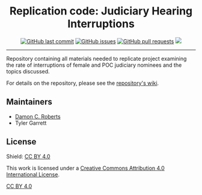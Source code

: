 <h1 align="center">Replication code: Judiciary Hearing Interruptions </h1>

<p align="center">
    <a href="https://github.com/DamonCharlesRoberts/judiciary_nominations/commits/master">
    <img src="https://img.shields.io/github/last-commit/DamonCharlesRoberts/judiciary_nominations.svg?style=flat-square&logo=github&logoColor=white"
         alt="GitHub last commit"></a>
    <a href="https://github.com/DamonCharlesRoberts/seniority-project/issues">
    <img src="https://img.shields.io/github/issues-raw/DamonCharlesRoberts/judiciary_nominations.svg?style=flat-square&logo=github&logoColor=white"
         alt="GitHub issues"></a>
    <a href="https://github.com/DamonCharlesRoberts/seniority-project/pulls">
    <img src="https://img.shields.io/github/issues-pr-raw/DamonCharlesRoberts/judiciary_nominations.svg?style=flat-square&logo=github&logoColor=white"
         alt="GitHub pull requests"></a>
   <a href="https://app.codecov.io/gh/DamonCharlesRoberts/judiciary_nominations?branch=main"><img src="https://codecov.io/gh/DamonCharlesRoberts/judiciary_nominations/main/graph/badge.svg"></a>
</p>

---

Repository containing all materials needed to replicate project examining the rate of interruptions of female and POC judiciary nominees and the topics discussed.

For details on the repository, please see the [repository&#39;s wiki](https://github.com/DamonCharlesRoberts/judiciary_nominations/wiki).

## Maintainers

- [Damon C. Roberts](https://github.com/DamonCharlesRoberts)
- Tyler Garrett

## License

Shield: [CC BY 4.0][cc-by]

This work is licensed under a
[Creative Commons Attribution 4.0 International License][cc-by].

[CC BY 4.0][cc-by]

[cc-by]: http://creativecommons.org/licenses/by/4.0/
[cc-by-image]: https://i.creativecommons.org/l/by/4.0/88x31.png
[cc-by-shield]: https://img.shields.io/badge/License-CC%20BY%204.0-lightgrey.svg
